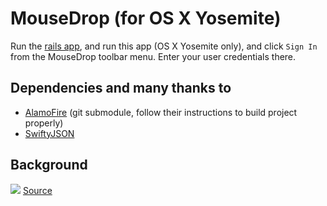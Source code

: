 MouseDrop (for OS X Yosemite)
==================
Run the [rails app](https://github.com/chrisbutcher/mousedrop_rails), and run this app (OS X Yosemite only), and click ```Sign In``` from the MouseDrop toolbar menu. Enter your user credentials there. 

## Dependencies and many thanks to
* [AlamoFire](https://github.com/Alamofire/Alamofire) (git submodule, follow their instructions to build project properly)
* [SwiftyJSON](https://github.com/SwiftyJSON/SwiftyJSON)

## Background
![](http://i.imgur.com/1CzjXeE.png)
[Source](https://www.reddit.com/r/AskReddit/comments/2mz9kf/it_professionals_whats_the_worst_case_of_computer/cm8zmsx)
